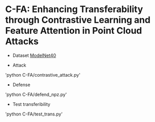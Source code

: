 # C-FA: Enhancing Transferability through Contrastive Learning and Feature Attention in Point Cloud Attacks
- Dataset
[ModelNet40](https://modelnet.cs.princeton.edu/)

- Attack

'python C-FA/contrastive_attack.py'


- Defense

'python C-FA/defend_npz.py'


- Test transferibility

'python C-FA/test_trans.py'

